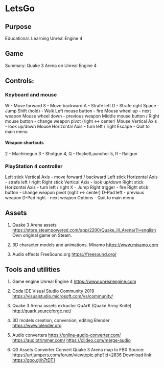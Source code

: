 # LetsGo

## Purpose
Educational. Learning Unreal Engine 4

## Game
Summary: Quake 3 Arena on Unreal Engine 4

## Controls:

### Keyboard and mouse
W - Move forward
S - Move backward
A - Strafe left
D - Strafe right
Space - Jump
Shift (hold) - Walk
Left mouse button - fire
Mouse wheel up - next weapon
Mouse wheel down - previous weapon
Middle mouse button / Right mouse button - change weapon pivot (right <-> center)
Mouse Vertical Axis - look up/down
Mouse Horizontal Axis - turn left / right
Escape - Quit to main menu

#### Weapon shortcuts
2 - Machinegun
3 - Shotgun
4, Q - RocketLauncher
5, R - Railgun

### PlayStation 4 controller
Left stick Vertical Axis - move forward / backward
Left stick Horizontal Axis - strafe left / right
Right stick Vertical Axis - look up/down
Right stick Horizontal Axis - turn left / right
X - Jump
Right trigger - fire
Right stick button - change weapon pivot (right <-> center)
D-Pad left - previous weapon
D-Pad right - next weapon
Options - Quit to main menu

## Assets
1. Quake 3 Arena assets
https://store.steampowered.com/app/2200/Quake_III_Arena/?l=english
Own original game on Steam.

2. 3D character models and animations.
Mixamo
https://www.mixamo.com

3. Audio effects
FreeSound.org
https://freesound.org/

## Tools and utilities
1. Game engine
Unreal Engine 4
https://www.unrealengine.com

2. Code IDE
Visual Studio Community 2019
https://visualstudio.microsoft.com/vs/community/

3. Quake 3 Arena assets extractor
QuArK (Quake Army Knife)
http://quark.sourceforge.net/

4. 3D models creation, conversion, editing
Blender
https://www.blender.org

5. Audio converters
https://online-audio-converter.com/
https://audiotrimmer.com/
https://clideo.com/merge-audio

6. Q3 Assets Converter
Convert Quake 3 Arena map to FBX
Source: https://urtjumpers.com/forum/viewtopic.php?id=2836
Download link: https://goo.gl/h7tDT1
